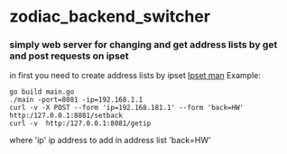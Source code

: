 # zodiac_backend_switcher
### simply web server for changing and get address lists by get and post requests on ipset  
in first you need to create address lists by ipset [Ipset man](https://linux.die.net/man/8/ipset)
Example:
```
go build main.go
./main -port=8081 -ip=192.168.1.1
curl -v -X POST --form 'ip=192.168.181.1' --form 'back=HW' http:/127.0.0.1:8881/setback
curl -v  http:/127.0.0.1:8081/getip
```
where 'ip' ip address to add in address list 'back=HW' 

